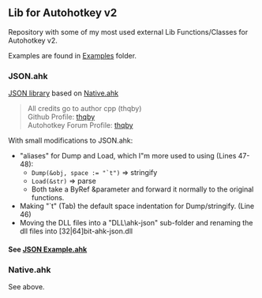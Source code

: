 ## Lib for Autohotkey v2 

Repository with some of my most used external Lib Functions/Classes for Autohotkey v2.

Examples are found in [Examples](https://github.com/marium0505/Lib/blob/main/Examples/JSON/JSON_Example.ahk) folder.

### JSON.ahk

[JSON library](https://www.autohotkey.com/boards/viewtopic.php?p=446749#p446749) based on [Native.ahk](https://www.autohotkey.com/boards/viewtopic.php?p=445069#p445069)

> All credits go to author cpp (thqby)  
> Github Profile: [thqby](https://github.com/thqby)  
> Autohotkey Forum Profile: [thqby](https://www.autohotkey.com/boards/memberlist.php?mode=viewprofile&u=133937&sid=288b949250e308d97df072f5e58908ff)

With small modifications to JSON.ahk:

*   "aliases" for Dump and Load, which I"m more used to using (Lines 47-48):
    *   ``Dump(&obj, space := "`t")`` => stringify
    *   `Load(&str)` => parse
    *   Both take a ByRef &parameter and forward it normally to the original functions.
*   Making "\`t" (Tab) the default space indentation for Dump/stringify. (Line 46)
*   Moving the DLL files into a "DLL\\ahk-json" sub-folder and renaming the dll files into \[32|64\]bit-ahk-json.dll

#### See [JSON Example.ahk](https://github.com/marium0505/Lib/blob/main/Examples/JSON/JSON_Example.ahk)

### Native.ahk

See above.
